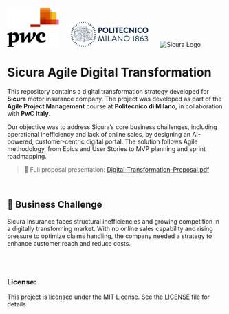 <p align="left">
  <img src="logos/PWC.png" alt="PWC Logo" width="120"/> &nbsp;&nbsp;&nbsp;&nbsp;&nbsp;
  <img src="logos/polimi.png" alt="Politecnico di Milano Logo" width="180"/> &nbsp;&nbsp;&nbsp;&nbsp;&nbsp;
  <img src="logos/sicura.png" alt="Sicura Logo" width="180"/>
</p>

# Sicura Agile Digital Transformation

This repository contains a digital transformation strategy developed for **Sicura** motor insurance company. The project was developed as part of the **Agile Project Management** course at **Politecnico di Milano**, in collaboration with **PwC Italy**.

Our objective was to address Sicura’s core business challenges, including operational inefficiency and lack of online sales, by designing an AI-powered, customer-centric digital portal. The solution follows Agile methodology, from Epics and User Stories to MVP planning and sprint roadmapping.

> 📄 Full proposal presentation: [Digital-Transformation-Proposal.pdf](Digital-Transformation-Proposal.pdf)

<br>

## 📌 Business Challenge

Sicura Insurance faces structural inefficiencies and growing competition in a digitally transforming market. With no online sales capability and rising pressure to optimize claims handling, the company needed a strategy to enhance customer reach and reduce costs.















<br> 
<br>

### License:
This project is licensed under the MIT License. See the [LICENSE](./LICENSE) file for details.
